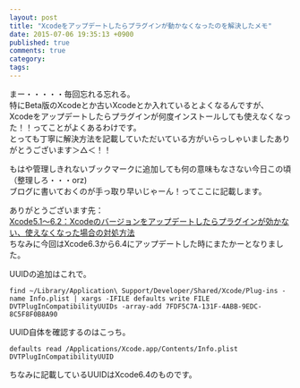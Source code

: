 ```yaml
---
layout: post
title: "Xcodeをアップデートしたらプラグインが動かなくなったのを解決したメモ"
date: 2015-07-06 19:35:13 +0900
published: true
comments: true
category:
tags:
---
```


まー・・・・・毎回忘れる忘れる。  
特にBeta版のXcodeとか古いXcodeとか入れているとよくなるんですが、Xcodeをアップデートしたらプラグインが何度インストールしても使えなくなった！！ってことがよくあるわけです。  
とっても丁寧に解決方法を記載していただいている方がいらっしゃいましたありがとうございます＞△＜！！  

もはや管理しきれないブックマークに追加しても何の意味もなさない今日この頃（整理しろ・・・orz)  
ブログに書いておくのが手っ取り早いじゃーん！ってここに記載します。  

<!-- more -->

ありがとうございます先：  
[Xcode5.1〜6.2：Xcodeのバージョンをアップデートしたらプラグインが効かない、使えなくなった場合の対処方法](http://scrtree.github.io/blog/2015/03/11/resolved-xcode6-dot-2-update-problem/)  
ちなみに今回はXcode6.3から6.4にアップデートした時にまたかーとなりました。  

UUIDの追加はこれで。

```
find ~/Library/Application\ Support/Developer/Shared/Xcode/Plug-ins -name Info.plist | xargs -IFILE defaults write FILE DVTPlugInCompatibilityUUIDs -array-add 7FDF5C7A-131F-4ABB-9EDC-8C5F8F0B8A90
```

UUID自体を確認するのはこっち。  

```
defaults read /Applications/Xcode.app/Contents/Info.plist DVTPlugInCompatibilityUUID
```

ちなみに記載しているUUIDはXcode6.4のものです。

